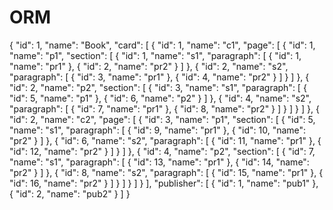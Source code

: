 # ORM

{
    "id": 1,
    "name": "Book",
    "card": [
        {
            "id": 1,
            "name": "c1",
            "page": [
                {
                    "id": 1,
                    "name": "p1",
                    "section": [
                        {
                            "id": 1,
                            "name": "s1",
                            "paragraph": [
                                {
                                    "id": 1,
                                    "name": "pr1"
                                },
                                {
                                    "id": 2,
                                    "name": "pr2"
                                }
                            ]
                        },
                        {
                            "id": 2,
                            "name": "s2",
                            "paragraph": [
                                {
                                    "id": 3,
                                    "name": "pr1"
                                },
                                {
                                    "id": 4,
                                    "name": "pr2"
                                }
                            ]
                        }
                    ]
                },
                {
                    "id": 2,
                    "name": "p2",
                    "section": [
                        {
                            "id": 3,
                            "name": "s1",
                            "paragraph": [
                                {
                                    "id": 5,
                                    "name": "p1"
                                },
                                {
                                    "id": 6,
                                    "name": "p2"
                                }
                            ]
                        },
                        {
                            "id": 4,
                            "name": "s2",
                            "paragraph": [
                                {
                                    "id": 7,
                                    "name": "pr1"
                                },
                                {
                                    "id": 8,
                                    "name": "pr2"
                                }
                            ]
                        }
                    ]
                }
            ]
        },
        {
            "id": 2,
            "name": "c2",
            "page": [
                {
                    "id": 3,
                    "name": "p1",
                    "section": [
                        {
                            "id": 5,
                            "name": "s1",
                            "paragraph": [
                                {
                                    "id": 9,
                                    "name": "pr1"
                                },
                                {
                                    "id": 10,
                                    "name": "pr2"
                                }
                            ]
                        },
                        {
                            "id": 6,
                            "name": "s2",
                            "paragraph": [
                                {
                                    "id": 11,
                                    "name": "pr1"
                                },
                                {
                                    "id": 12,
                                    "name": "pr2"
                                }
                            ]
                        }
                    ]
                },
                {
                    "id": 4,
                    "name": "p2",
                    "section": [
                        {
                            "id": 7,
                            "name": "s1",
                            "paragraph": [
                                {
                                    "id": 13,
                                    "name": "pr1"
                                },
                                {
                                    "id": 14,
                                    "name": "pr2"
                                }
                            ]
                        },
                        {
                            "id": 8,
                            "name": "s2",
                            "paragraph": [
                                {
                                    "id": 15,
                                    "name": "pr1"
                                },
                                {
                                    "id": 16,
                                    "name": "pr2"
                                }
                            ]
                        }
                    ]
                }
            ]
        }
    ],
    "publisher": [
        {
            "id": 1,
            "name": "pub1"
        },
        {
            "id": 2,
            "name": "pub2"
        }
    ]
}
